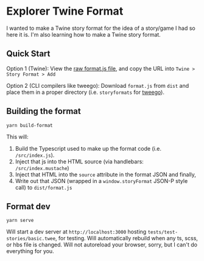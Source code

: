 # Explorer Twine Format

I wanted to make a Twine story format for the idea of a story/game I had so here it is. I'm also learning how to make a Twine story format.

## Quick Start

Option 1 (Twine): View the [raw format.js file](https://raw.githubusercontent.com/washingtonsteven/explorer-format/main/dist/format.js), and copy the URL into `Twine > Story Format > Add`

Option 2 (CLI compilers like tweego): Download `format.js` from `dist` and place them in a proper directory (i.e. `storyformats` for [tweego](https://www.motoslave.net/tweego/docs/#getting-started-story-formats-search-directories)).

## Building the format

```shell
yarn build-format
```

This will:

1. Build the Typescript used to make up the format code (i.e. `/src/index.js`).
2. Inject that js into the HTML source (via handlebars: `/src/index.mustache`)
3. Inject that HTML into the `source` attribute in the format JSON and finally,
4. Write out that JSON (wrapped in a `window.storyFormat` JSON-P style call) to `dist/format.js`

## Format dev

```shell
yarn serve
```

Will start a dev server at `http://localhost:3000` hosting `tests/test-stories/basic.twee`, for testing. Will automatically rebuild when any ts, scss, or hbs file is changed. Will not autoreload your browser, sorry, but I can't do everything for you.

